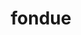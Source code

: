 ---
layout: smileys&emotion
title: fondue
emoji: fondue
permalink: 🫕.html
image: assets/img/3moji/fondue.png
---